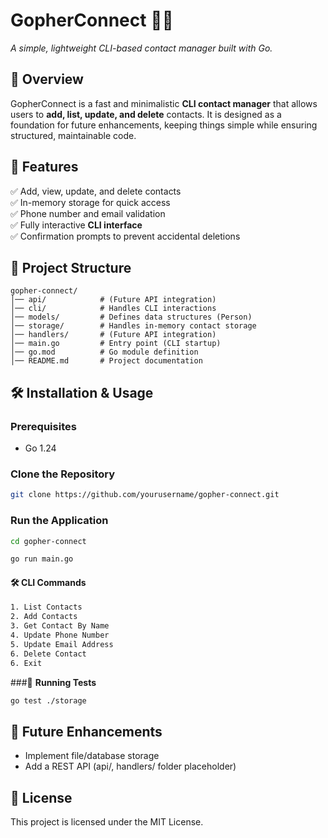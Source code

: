 # GopherConnect 🐹🔗

_A simple, lightweight CLI-based contact manager built with Go._

## 📌 Overview

GopherConnect is a fast and minimalistic **CLI contact manager** that allows users to **add, list, update, and delete** contacts.
It is designed as a foundation for future enhancements, keeping things simple while ensuring structured, maintainable code.

## 🚀 Features

✅ Add, view, update, and delete contacts  
✅ In-memory storage for quick access  
✅ Phone number and email validation  
✅ Fully interactive **CLI interface**  
✅ Confirmation prompts to prevent accidental deletions

## 📂 Project Structure

```plaintext
gopher-connect/
│── api/            # (Future API integration)
│── cli/            # Handles CLI interactions
│── models/         # Defines data structures (Person)
│── storage/        # Handles in-memory contact storage
│── handlers/       # (Future API integration)
│── main.go         # Entry point (CLI startup)
│── go.mod          # Go module definition
│── README.md       # Project documentation
```

## 🛠 Installation & Usage

### **Prerequisites**

- Go 1.24

### **Clone the Repository**

```sh
git clone https://github.com/yourusername/gopher-connect.git
```

### **Run the Application**

```sh
cd gopher-connect

go run main.go
```

#### 🛠 **CLI Commands**

```sh
1. List Contacts
2. Add Contacts
3. Get Contact By Name
4. Update Phone Number
5. Update Email Address
6. Delete Contact
6. Exit
```

###🧪 **Running Tests**

```sh
go test ./storage
```

## 📌 Future Enhancements

- Implement file/database storage
- Add a REST API (api/, handlers/ folder placeholder)

## 📜 License

This project is licensed under the MIT License.
